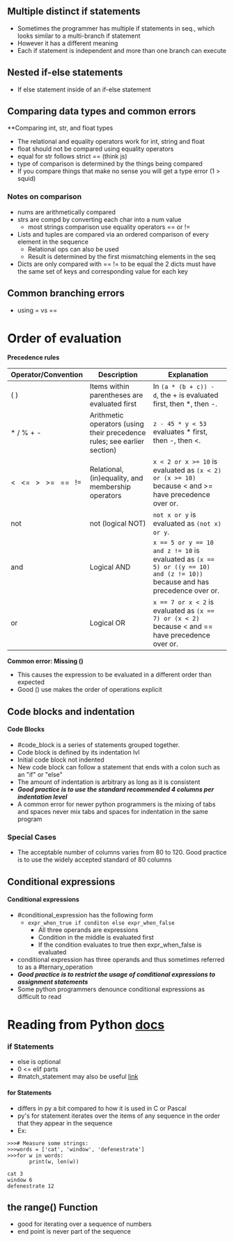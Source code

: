 ## **Multiple distinct if statements**
- Sometimes the programmer has multiple if statements in seq., which looks similar to a multi-branch if statement
- However it has a different meaning
- Each if statement is independent and more than one branch can execute
## Nested if-else statements
- If else statement inside of an if-else statement
## Comparing data types and common errors
**Comparing int, str, and float types
- The relational and equality operators work for int, string and float
- float should not be compared using equality operators
- equal for str follows strict == (think js)
- type of comparison is determined by the things being compared
- If you compare things that make no sense you will get a type error (1 > squid)

### Notes on comparison
- nums are arithmetically compared 
- strs are compd by converting each char into a num value
	- most strings comparison use equality operators == or !=
- Lists and tuples are compared via an ordered comparison of every element in the sequence
	- Relational ops can also be used
	- Result is determined by the first mismatching elements in the seq
- Dicts are only compared with == != to be equal the 2 dicts must have the same set of keys and corresponding value for each key

## Common branching errors
- using = vs == 

# Order of evaluation
**Precedence rules**

| Operator/Convention       | Description                                                              | Explanation                                                                                                                 |
| ------------------------- | ------------------------------------------------------------------------ | --------------------------------------------------------------------------------------------------------------------------- |
| ( )                       | Items within parentheses are evaluated first                             | In `(a * (b + c)) - d`, the + is evaluated first, then *, then -.                                                           |
| * / % + -                 | Arithmetic operators (using their precedence rules; see earlier section) | `z - 45 * y < 53` evaluates * first, then -, then <.                                                                        |
| <   <=   >   >=   ==   != | Relational, (in)equality, and membership operators                       | `x < 2 or x >= 10` is evaluated as `(x < 2) or (x >= 10)` because < and >= have precedence over or.                         |
| not                       | not (logical NOT)                                                        | `not x or y` is evaluated as `(not x) or y`.                                                                                |
| and                       | Logical AND                                                              | `x == 5 or y == 10 and z != 10` is evaluated as `(x == 5) or ((y == 10) and (z != 10))` because and has precedence over or. |
| or                        | Logical OR                                                               | `x == 7 or x < 2` is evaluated as `(x == 7) or (x < 2)` because < and == have precedence over or.                           |

**Common error: Missing ()**
- This causes the expression to be evaluated in a different order than expected
- Good () use makes the order of operations explicit
## Code blocks and indentation 
#### Code Blocks
- #code_block is a series of statements grouped together. 
- Code block is defined by its indentation lvl
- Initial code block not indented
- New code block can follow a statement that ends with a colon such as an "if" or "else"
- The amount of indentation is arbitrary as long as it is consistent
- ***Good practice is to use the standard recommended 4 columns per indentation level***
- A common error for newer python programmers is the mixing of tabs and spaces never mix tabs and spaces for indentation in the same program
### Special Cases
- The acceptable number of columns varies from 80 to 120. Good practice is to use the widely accepted standard of 80 columns
## Conditional expressions
#### Conditional expressions
- #conditional_expression has the following form 
	- `expr_when_true if conditon else expr_when_false`
		- All three operands are expressions
		- Condition in the middle is evaluated first
		- If the condition evaluates to true then expr_when_false is evaluated
- conditional expression has three operands and thus sometimes referred to as a #ternary_operation 
- ***Good practice is to restrict the usage of conditional expressions to assignment statements***
- Some python programmers denounce conditional expressions as difficult to read

# Reading from Python [docs](https://docs.python.org/3/tutorial/controlflow.html)
### if Statements
- else is optional
- 0 <= elif parts 
- #match_statement may also be useful [link]()
#### for Statements
- differs in py a bit compared to how it is used in C or Pascal
- py's for statement iterates over the items of any sequence in the order that they appear in the sequence
- Ex:

```
>>># Measure some strings:
>>>words = ['cat', 'window', 'defenestrate']
>>>for w in words:
       print(w, len(w))
    
cat 3
window 6 
defenestrate 12
```

## the range() Function
- good for iterating over a sequence of numbers 
- end point is never part of the sequence